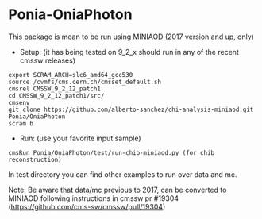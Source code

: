 # Ponia-OniaPhoton

This package is mean to be run using MINIAOD (2017 version and up, only)

* Setup: (it has being tested on 9_2_x should run in any of the recent cmssw releases)

```
export SCRAM_ARCH=slc6_amd64_gcc530
source /cvmfs/cms.cern.ch/cmsset_default.sh
cmsrel CMSSW_9_2_12_patch1
cd CMSSW_9_2_12_patch1/src/
cmsenv
git clone https://github.com/alberto-sanchez/chi-analysis-miniaod.git Ponia/OniaPhoton
scram b

```

* Run: (use your favorite input sample)

```
cmsRun Ponia/OniaPhoton/test/run-chib-miniaod.py (for chib reconstruction)
```

In test directory you can find other examples to run over data and mc.

Note: Be aware that data/mc previous to 2017, can be converted to MINIAOD
following instructions in cmssw pr #19304 (https://github.com/cms-sw/cmssw/pull/19304)

